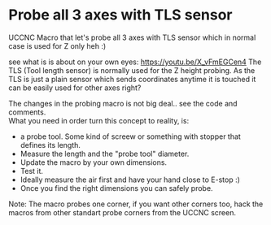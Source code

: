 # Probe all 3 axes with TLS sensor

UCCNC Macro that let's probe all 3 axes with TLS sensor which in normal case is used for Z only heh :)

see what is is about on your own eyes:
https://youtu.be/X_vFmEGCen4
The TLS (Tool length sensor) is normally used for the Z height probing.
As the TLS is just a plain sensor which sends coordinates anytime it is touched it can be easily used for other axes right?

The changes in the probing macro is not big deal.. see the code and comments. <br>
What you need in order turn this concept to reality, is:
- a probe tool. Some kind of screew or something with stopper that defines its length.
- Measure the length and the "probe tool" diameter.
- Update the macro by your own dimensions.
- Test it.
- Ideally measure the air first and have your hand close to E-stop :)
- Once you find the right dimensions you can safely probe.

Note: The macro probes one corner, if you want other corners too, hack the macros from other standart probe corners from the UCCNC screen.
